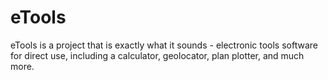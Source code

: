 # eTools
eTools is a project that is exactly what it sounds - electronic tools software for direct use, including a calculator, geolocator, plan plotter, and much more.
